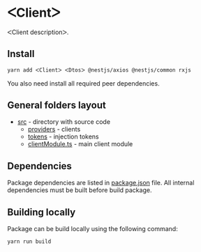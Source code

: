 # ᐸClientᐳ

ᐸClient descriptionᐳ.

## Install

```bash
yarn add ᐸClientᐳ ᐸDtosᐳ @nestjs/axios @nestjs/common rxjs
```

You also need install all required peer dependencies.

## General folders layout

- [src](./src) - directory with source code
  - [providers](./src/providers) - clients
  - [tokens](./src/tokens) - injection tokens
  - [clientModule.ts](./src/clientModule.ts) - main client module

## Dependencies

Package dependencies are listed in [package.json](./package.json) file.
All internal dependencies must be built before build package.

## Building locally

Package can be build locally using the following command:

```bash
yarn run build
```
